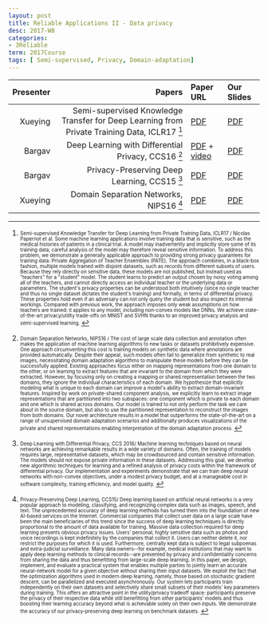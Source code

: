 ```yaml
---
layout: post
title: Reliable Applications II - Data privacy  
desc: 2017-W8
categories:
- 3Reliable
term: 2017Course
tags: [ Semi-supervised, Privacy, Domain-adaptation]
---
```




| Presenter | Papers | Paper URL| Our Slides |
| -----: | ---------------------------: | :----- | :----- |
| Xueying | Semi-supervised Knowledge Transfer for Deep Learning from Private Training Data, ICLR17 [^1]| [PDF](https://arxiv.org/abs/1610.05755) | [PDF]({{site.baseurl}}/talks/20171012-Xueying.pdf) |
| Bargav |  Deep Learning with Differential Privacy, CCS16 [^2]| [PDF](https://arxiv.org/abs/1607.00133) + [video](https://www.youtube.com/watch?v=ZxDBEyjiPxI) | [PDF]({{site.baseurl}}/talks/20171012-Bargav-2.pdf) |
| Bargav | Privacy-Preserving Deep Learning, CCS15 [^3]| [PDF](https://www.cs.cornell.edu/~shmat/shmat_ccs15.pdf) | [PDF]({{site.baseurl}}/talks/20171012-Bargav-1.pdf) |
| Xueying | Domain Separation Networks, NIPS16 [^4]| [PDF](https://arxiv.org/abs/1608.06019) | [PDF]({{site.baseurl}}/talks/20171024-Xueying.pdf) |




[^1]: <sub><sup> Semi-supervised Knowledge Transfer for Deep Learning from Private Training Data, ICLR17 / Nicolas Papernot et al.  Some machine learning applications involve training data that is sensitive, such as the medical histories of patients in a clinical trial. A model may inadvertently and implicitly store some of its training data; careful analysis of the model may therefore reveal sensitive information. To address this problem, we demonstrate a generally applicable approach to providing strong privacy guarantees for training data: Private Aggregation of Teacher Ensembles (PATE). The approach combines, in a black-box fashion, multiple models trained with disjoint datasets, such as records from different subsets of users. Because they rely directly on sensitive data, these models are not published, but instead used as "teachers" for a "student" model. The student learns to predict an output chosen by noisy voting among all of the teachers, and cannot directly access an individual teacher or the underlying data or parameters. The student's privacy properties can be understood both intuitively (since no single teacher and thus no single dataset dictates the student's training) and formally, in terms of differential privacy. These properties hold even if an adversary can not only query the student but also inspect its internal workings. Compared with previous work, the approach imposes only weak assumptions on how teachers are trained: it applies to any model, including non-convex models like DNNs. We achieve state-of-the-art privacy/utility trade-offs on MNIST and SVHN thanks to an improved privacy analysis and semi-supervised learning. </sup></sub>



[^2]: <sub><sup>  Domain Separation Networks, NIPS16 / The cost of large scale data collection and annotation often makes the application of machine learning algorithms to new tasks or datasets prohibitively expensive. One approach circumventing this cost is training models on synthetic data where annotations are provided automatically. Despite their appeal, such models often fail to generalize from synthetic to real images, necessitating domain adaptation algorithms to manipulate these models before they can be successfully applied. Existing approaches focus either on mapping representations from one domain to the other, or on learning to extract features that are invariant to the domain from which they were extracted. However, by focusing only on creating a mapping or shared representation between the two domains, they ignore the individual characteristics of each domain. We hypothesize that explicitly modeling what is unique to each domain can improve a model's ability to extract domain-invariant features. Inspired by work on private-shared component analysis, we explicitly learn to extract image representations that are partitioned into two subspaces: one component which is private to each domain and one which is shared across domains. Our model is trained to not only perform the task we care about in the source domain, but also to use the partitioned representation to reconstruct the images from both domains. Our novel architecture results in a model that outperforms the state-of-the-art on a range of unsupervised domain adaptation scenarios and additionally produces visualizations of the private and shared representations enabling interpretation of the domain adaptation process. </sup></sub>


[^3]: <sub><sup> Deep Learning with Differential Privacy, CCS 2016/ Machine learning techniques based on neural networks are achieving remarkable results in a wide variety of domains. Often, the training of models requires large, representative datasets, which may be crowdsourced and contain sensitive information. The models should not expose private information in these datasets. Addressing this goal, we develop new algorithmic techniques for learning and a refined analysis of privacy costs within the framework of differential privacy. Our implementation and experiments demonstrate that we can train deep neural networks with non-convex objectives, under a modest privacy budget, and at a manageable cost in software complexity, training efficiency, and model quality. </sup></sub>



[^4]: <sub><sup> Privacy-Preserving Deep Learning, CCS15/ Deep learning based on artificial neural networks is a very popular approach to modeling, classifying, and recognizing complex data such as images, speech, and text. The unprecedented accuracy of deep learning methods has turned them into the foundation of new AI-based services on the Internet. Commercial companies that collect user data on a large scale have been the main beneficiaries of this trend since the success of deep learning techniques is directly proportional to the amount of data available for training. Massive data collection required for deep learning presents obvious privacy issues. Users' personal, highly sensitive data such as photos and voice recordings is kept indefinitely by the companies that collect it. Users can neither delete it, nor restrict the purposes for which it is used. Furthermore, centrally kept data is subject to legal subpoenas and extra-judicial surveillance. Many data owners--for example, medical institutions that may want to apply deep learning methods to clinical records--are prevented by privacy and confidentiality concerns from sharing the data and thus benefitting from large-scale deep learning. In this paper, we design, implement, and evaluate a practical system that enables multiple parties to jointly learn an accurate neural-network model for a given objective without sharing their input datasets. We exploit the fact that the optimization algorithms used in modern deep learning, namely, those based on stochastic gradient descent, can be parallelized and executed asynchronously. Our system lets participants train independently on their own datasets and selectively share small subsets of their models' key parameters during training. This offers an attractive point in the utility/privacy tradeoff space: participants preserve the privacy of their respective data while still benefitting from other participants' models and thus boosting their learning accuracy beyond what is achievable solely on their own inputs. We demonstrate the accuracy of our privacy-preserving deep learning on benchmark datasets. </sup></sub>